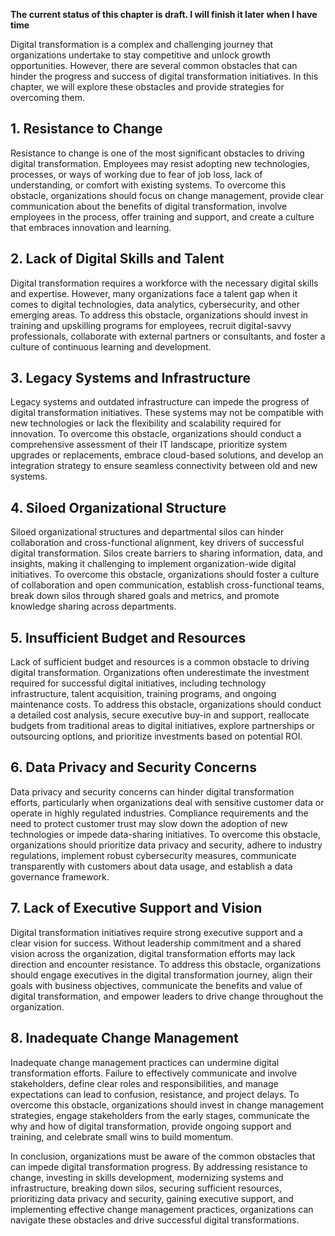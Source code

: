 **The current status of this chapter is draft. I will finish it later when I have time**

Digital transformation is a complex and challenging journey that organizations undertake to stay competitive and unlock growth opportunities. However, there are several common obstacles that can hinder the progress and success of digital transformation initiatives. In this chapter, we will explore these obstacles and provide strategies for overcoming them.

**1. Resistance to Change**
---------------------------

Resistance to change is one of the most significant obstacles to driving digital transformation. Employees may resist adopting new technologies, processes, or ways of working due to fear of job loss, lack of understanding, or comfort with existing systems. To overcome this obstacle, organizations should focus on change management, provide clear communication about the benefits of digital transformation, involve employees in the process, offer training and support, and create a culture that embraces innovation and learning.

**2. Lack of Digital Skills and Talent**
----------------------------------------

Digital transformation requires a workforce with the necessary digital skills and expertise. However, many organizations face a talent gap when it comes to digital technologies, data analytics, cybersecurity, and other emerging areas. To address this obstacle, organizations should invest in training and upskilling programs for employees, recruit digital-savvy professionals, collaborate with external partners or consultants, and foster a culture of continuous learning and development.

**3. Legacy Systems and Infrastructure**
----------------------------------------

Legacy systems and outdated infrastructure can impede the progress of digital transformation initiatives. These systems may not be compatible with new technologies or lack the flexibility and scalability required for innovation. To overcome this obstacle, organizations should conduct a comprehensive assessment of their IT landscape, prioritize system upgrades or replacements, embrace cloud-based solutions, and develop an integration strategy to ensure seamless connectivity between old and new systems.

**4. Siloed Organizational Structure**
--------------------------------------

Siloed organizational structures and departmental silos can hinder collaboration and cross-functional alignment, key drivers of successful digital transformation. Silos create barriers to sharing information, data, and insights, making it challenging to implement organization-wide digital initiatives. To overcome this obstacle, organizations should foster a culture of collaboration and open communication, establish cross-functional teams, break down silos through shared goals and metrics, and promote knowledge sharing across departments.

**5. Insufficient Budget and Resources**
----------------------------------------

Lack of sufficient budget and resources is a common obstacle to driving digital transformation. Organizations often underestimate the investment required for successful digital initiatives, including technology infrastructure, talent acquisition, training programs, and ongoing maintenance costs. To address this obstacle, organizations should conduct a detailed cost analysis, secure executive buy-in and support, reallocate budgets from traditional areas to digital initiatives, explore partnerships or outsourcing options, and prioritize investments based on potential ROI.

**6. Data Privacy and Security Concerns**
-----------------------------------------

Data privacy and security concerns can hinder digital transformation efforts, particularly when organizations deal with sensitive customer data or operate in highly regulated industries. Compliance requirements and the need to protect customer trust may slow down the adoption of new technologies or impede data-sharing initiatives. To overcome this obstacle, organizations should prioritize data privacy and security, adhere to industry regulations, implement robust cybersecurity measures, communicate transparently with customers about data usage, and establish a data governance framework.

**7. Lack of Executive Support and Vision**
-------------------------------------------

Digital transformation initiatives require strong executive support and a clear vision for success. Without leadership commitment and a shared vision across the organization, digital transformation efforts may lack direction and encounter resistance. To address this obstacle, organizations should engage executives in the digital transformation journey, align their goals with business objectives, communicate the benefits and value of digital transformation, and empower leaders to drive change throughout the organization.

**8. Inadequate Change Management**
-----------------------------------

Inadequate change management practices can undermine digital transformation efforts. Failure to effectively communicate and involve stakeholders, define clear roles and responsibilities, and manage expectations can lead to confusion, resistance, and project delays. To overcome this obstacle, organizations should invest in change management strategies, engage stakeholders from the early stages, communicate the why and how of digital transformation, provide ongoing support and training, and celebrate small wins to build momentum.

In conclusion, organizations must be aware of the common obstacles that can impede digital transformation progress. By addressing resistance to change, investing in skills development, modernizing systems and infrastructure, breaking down silos, securing sufficient resources, prioritizing data privacy and security, gaining executive support, and implementing effective change management practices, organizations can navigate these obstacles and drive successful digital transformations.
